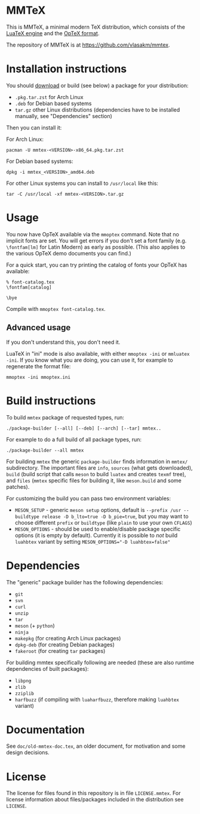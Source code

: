 # MMTeX

This is MMTeX, a minimal modern TeX distribution, which consists of the [LuaTeX
engine](http://luatex.org/) and the [OpTeX format](http://petr.olsak.net/optex/).

The repository of MMTeX is at https://github.com/vlasakm/mmtex.

# Installation instructions

You should [download](https://github.com/vlasakm/mmtex/releases) or build (see
below) a package for your distribution:

 - `.pkg.tar.zst` for Arch Linux
 - `.deb` for Debian based systems
 - `tar.gz` other Linux distributions (dependencies have to be installed
   manually, see "Dependencies" section)

Then you can install it:

For Arch Linux:

```
pacman -U mmtex-<VERSION>-x86_64.pkg.tar.zst
```

For Debian based systems:

```
dpkg -i mmtex_<VERSION>_amd64.deb
```

For other Linux systems you can install to `/usr/local` like this:

```
tar -C /usr/local -xf mmtex-<VERSION>.tar.gz
```

# Usage

You now have OpTeX available via the `mmoptex` command. Note that no implicit fonts
are set. You will get errors if you don't set a font family (e.g.
`\fontfam[lm]` for Latin Modern) as early as possible. (This also applies to
the various OpTeX demo documents you can find.)

For a quick start, you can try printing the catalog of fonts your OpTeX has
available:

```
% font-catalog.tex
\fontfam[catalog]

\bye
```

Compile with `mmoptex font-catalog.tex`.


## Advanced usage

If you don't understand this, you don't need it.

LuaTeX in "ini" mode is also available, with either `mmoptex -ini` or `mmluatex
-ini`. If you know what you are doing, you can use it, for example to
regenerate the format file:

```
mmoptex -ini mmoptex.ini
```

# Build instructions

To build `mmtex` package of requested types, run:

```
./package-builder [--all] [--deb] [--arch] [--tar] mmtex..
```

For example to do a full build of all package types, run:

```
./package-builder --all mmtex
```

For building `mmtex` the generic `package-builder` finds information in
`mmtex/` subdirectory. The important files are `info`, `sources` (what gets
downloaded), `build` (build script that calls `meson` to build `luatex` and
creates `texmf` tree), and `files` (`mmtex` specific files for building it,
like `meson.build` and some patches).

For customizing the build you can pass two environment variables:

 - `MESON_SETUP` - generic `meson setup` options, default is
   `--prefix /usr --buildtype release -D b_lto=true -D b_pie=true`, but you may
   want to choose different `prefix` or `buildtype` (like `plain` to use your
   own `CFLAGS`)
 - `MESON_OPTIONS` - should be used to enable/disable package specific options
   (it is empty by default). Currently it is possible to _not_ build
   `luahbtex` variant by setting `MESON_OPTIONS="-D luahbtex=false"`

# Dependencies

The "generic" package builder has the following dependencies:

 - `git`
 - `svn`
 - `curl`
 - `unzip`
 - `tar`
 - `meson` (+ `python`)
 - `ninja`
 - `makepkg` (for creating Arch Linux packages)
 - `dpkg-deb` (for creating Debian packages)
 - `fakeroot` (for creating `tar` packages)

For building mmtex specifically following are needed (these are also runtime
dependencies of built packages):

 - `libpng`
 - `zlib`
 - `zziplib`
 - `harfbuzz` (if compiling with `luaharfbuzz`, therefore making `luahbtex` variant)


# Documentation

See `doc/old-mmtex-doc.tex`, an older document, for motivation and some design
decisions.

# License

The license for files found in this repository is in file `LICENSE.mmtex`. For
license information about files/packages included in the distribution see
`LICENSE`.
